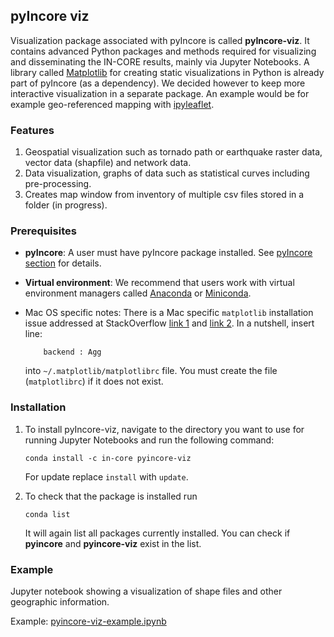 ## pyIncore viz

Visualization package associated with pyIncore is called **pyIncore-viz**. It contains advanced Python packages 
and methods required for visualizing and disseminating the IN-CORE results, mainly via Jupyter Notebooks. 
A library called [Matplotlib](https://matplotlib.org/) for creating static visualizations in Python is already 
part of pyIncore (as a dependency). We decided however to keep more interactive visualization in a separate package. 
An example would be for example geo-referenced mapping with [ipyleaflet](https://ipyleaflet.readthedocs.io/en/latest/).

### Features
1. Geospatial visualization such as tornado path or earthquake raster data, vector data (shapfile) and network data.
2. Data visualization, graphs of data such as statistical curves including pre-processing.
3. Creates map window from inventory of multiple csv files stored in a folder (in progress).
 
### Prerequisites

- **pyIncore**: A user must have pyIncore package installed. See [pyIncore section](pyincore) for details.

- **Virtual environment**: We recommend that users work with virtual environment managers called [Anaconda](https://www.anaconda.com/) 
or [Miniconda](https://docs.conda.io/en/latest/miniconda.html).

- Mac OS specific notes: There is a Mac specific `matplotlib` installation issue addressed 
  at StackOverflow [link 1](https://stackoverflow.com/questions/4130355/python-matplotlib-framework-under-macosx) and [link 2](https://stackoverflow.com/questions/21784641/installation-issue-with-matplotlib-python). In a nutshell, insert line:
    ```
        backend : Agg
    ```
    
    into `~/.matplotlib/matplotlibrc` file. You must create the file (`matplotlibrc`) if it does not exist.

### Installation

1. To install pyIncore-viz, navigate to the directory you want to use for running Jupyter Notebooks and run the following command:
    ```
    conda install -c in-core pyincore-viz
    ```
   
   For update replace `install` with `update`.
   
2. To check that the package is installed run 
    ```
    conda list
    ```
    It will again list all packages currently installed. You can check if **pyincore** and **pyincore-viz** exist in the list.

### Example

Jupyter notebook showing a visualization of shape files and other geographic information.

Example: [pyincore-viz-example.ipynb](https://github.com/IN-CORE/incore-docs/blob/master/notebooks/pyincore-viz-example.ipynb)
